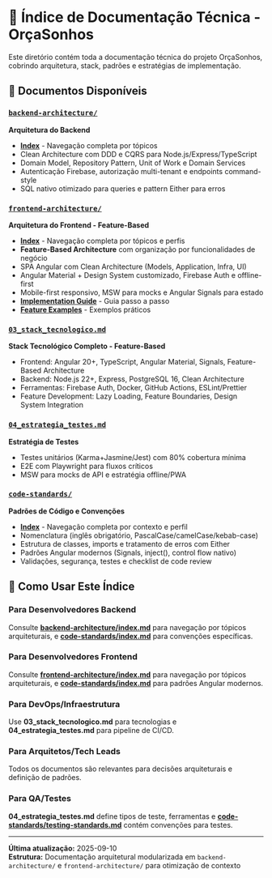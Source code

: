 # 🔧 Índice de Documentação Técnica - OrçaSonhos

Este diretório contém toda a documentação técnica do projeto OrçaSonhos, cobrindo arquitetura, stack, padrões e estratégias de implementação.

## 📁 Documentos Disponíveis

### [`backend-architecture/`](./backend-architecture/)

**Arquitetura do Backend**

- **[Index](./backend-architecture/index.md)** - Navegação completa por tópicos
- Clean Architecture com DDD e CQRS para Node.js/Express/TypeScript
- Domain Model, Repository Pattern, Unit of Work e Domain Services
- Autenticação Firebase, autorização multi-tenant e endpoints command-style
- SQL nativo otimizado para queries e pattern Either para erros

### [`frontend-architecture/`](./frontend-architecture/)

**Arquitetura do Frontend - Feature-Based**

- **[Index](./frontend-architecture/index.md)** - Navegação completa por tópicos e perfis
- **Feature-Based Architecture** com organização por funcionalidades de negócio
- SPA Angular com Clean Architecture (Models, Application, Infra, UI)
- Angular Material + Design System customizado, Firebase Auth e offline-first
- Mobile-first responsivo, MSW para mocks e Angular Signals para estado
- **[Implementation Guide](./frontend-architecture/implementation-guide.md)** - Guia passo a passo
- **[Feature Examples](./frontend-architecture/feature-examples.md)** - Exemplos práticos

### [`03_stack_tecnologico.md`](./03_stack_tecnologico.md)

**Stack Tecnológico Completo - Feature-Based**

- Frontend: Angular 20+, TypeScript, Angular Material, Signals, Feature-Based Architecture
- Backend: Node.js 22+, Express, PostgreSQL 16, Clean Architecture
- Ferramentas: Firebase Auth, Docker, GitHub Actions, ESLint/Prettier
- Feature Development: Lazy Loading, Feature Boundaries, Design System Integration

### [`04_estrategia_testes.md`](./04_estrategia_testes.md)

**Estratégia de Testes**

- Testes unitários (Karma+Jasmine/Jest) com 80% cobertura mínima
- E2E com Playwright para fluxos críticos
- MSW para mocks de API e estratégia offline/PWA

### [`code-standards/`](./code-standards/)

**Padrões de Código e Convenções**

- **[Index](./code-standards/index.md)** - Navegação completa por contexto e perfil
- Nomenclatura (inglês obrigatório, PascalCase/camelCase/kebab-case)
- Estrutura de classes, imports e tratamento de erros com Either
- Padrões Angular modernos (Signals, inject(), control flow nativo)
- Validações, segurança, testes e checklist de code review

## 🎯 Como Usar Este Índice

### Para Desenvolvedores Backend

Consulte **[backend-architecture/index.md](./backend-architecture/index.md)** para navegação por tópicos arquiteturais, e **[code-standards/index.md](./code-standards/index.md)** para convenções específicas.

### Para Desenvolvedores Frontend

Consulte **[frontend-architecture/index.md](./frontend-architecture/index.md)** para navegação por tópicos arquiteturais, e **[code-standards/index.md](./code-standards/index.md)** para padrões Angular modernos.

### Para DevOps/Infraestrutura

Use **03_stack_tecnologico.md** para tecnologias e **04_estrategia_testes.md** para pipeline de CI/CD.

### Para Arquitetos/Tech Leads

Todos os documentos são relevantes para decisões arquiteturais e definição de padrões.

### Para QA/Testes

**04_estrategia_testes.md** define tipos de teste, ferramentas e **[code-standards/testing-standards.md](./code-standards/testing-standards.md)** contém convenções para testes.

---

**Última atualização:** 2025-09-10  
**Estrutura:** Documentação arquitetural modularizada em `backend-architecture/` e `frontend-architecture/` para otimização de contexto
